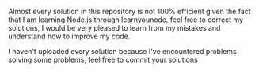 Almost every solution in this repository is not 100% efficient given the fact that I am learning Node.js through learnyounode, feel free to correct my solutions, I would be very pleased to learn from my mistakes and understand how to improve my code.

I haven't uploaded every solution because I've encountered problems solving some problems, feel free to commit your solutions

